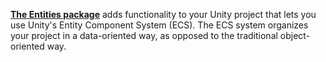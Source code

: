 [**The Entities package**](https://docs.unity3d.com/Packages/com.unity.entities@latest) adds functionality to your Unity project that lets you use Unity's Entity Component System (ECS). The ECS system organizes your project in a data-oriented way, as opposed to the traditional object-oriented way.
